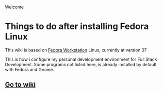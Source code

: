 Welcome
# Things to do after installing Fedora Linux

This wiki is based on [Fedora Workstation](https://getfedora.org/en/workstation/) Linux, currently at version 37

This is how i configure my personal development environment for Full Stack Development. Some programs not listed here, is already installed by default with Fedora and Gnome.

## [Go to wiki](https://github.com/andenv/wiki-things-todo-after-installing-fedora-linux/wiki/1.-Home)
